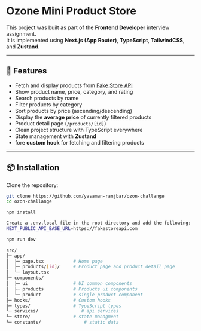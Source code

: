# Ozone Mini Product Store

This project was built as part of the **Frontend Developer** interview assignment.  
It is implemented using **Next.js (App Router)**, **TypeScript**, **TailwindCSS**, and **Zustand**.

---

## 🚀 Features

- Fetch and display products from [Fake Store API](https://fakestoreapi.com)
- Show product name, price, category, and rating
- Search products by name
- Filter products by category
- Sort products by price (ascending/descending)
- Display the **average price** of currently filtered products
- Product detail page (`/products/[id]`)
- Clean project structure with TypeScript everywhere
- State management with **Zustand**
- fore **custom hook** for fetching and filtering products

---

## 📦 Installation

Clone the repository:

```bash
git clone https://github.com/yasaman-ranjbar/ozon-challange
cd ozon-challange

npm install

Create a .env.local file in the root directory and add the following:
NEXT_PUBLIC_API_BASE_URL=https://fakestoreapi.com

npm run dev

src/
├─ app/
│  ├─ page.tsx           # Home page
│  ├─ products/[id]/     # Product page and product detail page
│  └─ layout.tsx
├─ components/
│  ├─ ui                 # UI common components
│  ├─ products           # Products ui components
│  └─ product            # single product component
├─ hooks/                # Custom hooks
├─ types/                # TypeScript types
└─ services/                # api services
└─ store/                # state managment
└─ constants/                # static data
```
